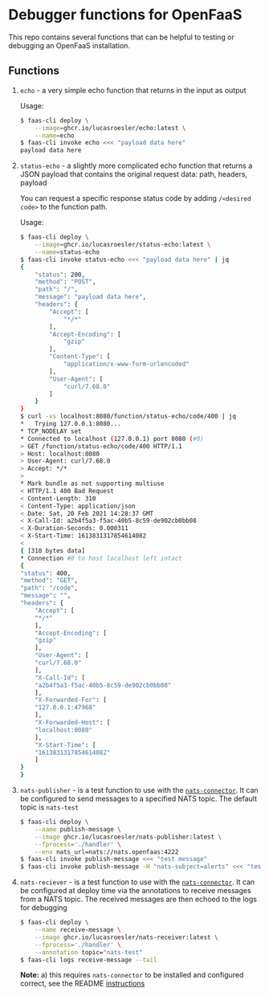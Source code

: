 # Debugger functions for OpenFaaS

This repo contains several functions that can be helpful to testing or debugging an OpenFaaS installation.

## Functions

1. `echo` - a very simple echo function that returns in the input as output

    Usage:

    ```sh
    $ faas-cli deploy \
        --image=ghcr.io/lucasroesler/echo:latest \
        --name=echo
    $ faas-cli invoke echo <<< "payload data here"
    payload data here
    ```

2. `status-echo` - a slightly more complicated echo function that returns a JSON payload that contains the original request data: path, headers, payload

    You can request a specific response status code by adding `/<desired code>` to the function path.

    Usage:

    ```sh
    $ faas-cli deploy \
        --image=ghcr.io/lucasroesler/status-echo:latest \
        --name=status-echo
    $ faas-cli invoke status-echo <<< "payload data here" | jq
    {
        "status": 200,
        "method": "POST",
        "path": "/",
        "message": "payload data here",
        "headers": {
            "Accept": [
                "*/*"
            ],
            "Accept-Encoding": [
                "gzip"
            ],
            "Content-Type": [
                "application/x-www-form-urlencoded"
            ],
            "User-Agent": [
                "curl/7.68.0"
            ]
        }
    }
    $ curl -vs localhost:8080/function/status-echo/code/400 | jq
    *   Trying 127.0.0.1:8080...
    * TCP_NODELAY set
    * Connected to localhost (127.0.0.1) port 8080 (#0)
    > GET /function/status-echo/code/400 HTTP/1.1
    > Host: localhost:8080
    > User-Agent: curl/7.68.0
    > Accept: */*
    >
    * Mark bundle as not supporting multiuse
    < HTTP/1.1 400 Bad Request
    < Content-Length: 310
    < Content-Type: application/json
    < Date: Sat, 20 Feb 2021 14:28:37 GMT
    < X-Call-Id: a2b4f5a3-f5ac-40b5-8c59-de902cb0bb08
    < X-Duration-Seconds: 0.000311
    < X-Start-Time: 1613831317854614082
    <
    { [310 bytes data]
    * Connection #0 to host localhost left intact
    {
    "status": 400,
    "method": "GET",
    "path": "/code",
    "message": "",
    "headers": {
        "Accept": [
        "*/*"
        ],
        "Accept-Encoding": [
        "gzip"
        ],
        "User-Agent": [
        "curl/7.68.0"
        ],
        "X-Call-Id": [
        "a2b4f5a3-f5ac-40b5-8c59-de902cb0bb08"
        ],
        "X-Forwarded-For": [
        "127.0.0.1:47968"
        ],
        "X-Forwarded-Host": [
        "localhost:8080"
        ],
        "X-Start-Time": [
        "1613831317854614082"
        ]
    }
    }
    ```

3. `nats-publisher` - is a test function to use with the [`nats-connector`](https://github.com/openfaas/nats-connector). It can be configured to send messages to a specified NATS topic. The default topic is `nats-test`

    ```sh
    $ faas-cli deploy \
        --name publish-message \
        --image ghcr.io/lucasroesler/nats-publisher:latest \
        --fprocess='./handler' \
        --env nats_url=nats://nats.openfaas:4222
    $ faas-cli invoke publish-message <<< "test message"
    $ faas-cli invoke publish-message -H "nats-subject=alerts" <<< "test message"
    ```

4. `nats-reciever` - is a test function to use with the [`nats-connector`](https://github.com/openfaas/nats-connector). It can be configured at deploy time via the annotations to receive messages from a NATS topic. The received messages are then echoed to the logs for debugging

    ```sh
    $ faas-cli deploy \
        --name receive-message \
        --image ghcr.io/lucasroesler/nats-receiver:latest \
        --fprocess='./handler' \
        --annotation topic="nats-test"
    $ faas-cli logs receive-message --tail
    ```

    **Note:**
    a) this requires `nats-connector` to be installed and configured correct, see the README [instructions](https://github.com/openfaas/nats-connector#deploy-on-kubernetes)
